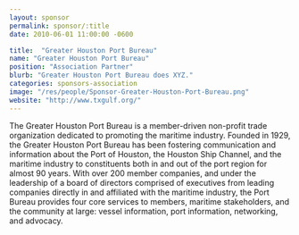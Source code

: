 ```yaml
---
layout: sponsor
permalink: sponsor/:title
date: 2010-06-01 11:00:00 -0600

title:  "Greater Houston Port Bureau"
name: "Greater Houston Port Bureau"
position: "Association Partner"
blurb: "Greater Houston Port Bureau does XYZ."
categories: sponsors-association
image: "/res/people/Sponsor-Greater-Houston-Port-Bureau.png"
website: "http://www.txgulf.org/"
---
```


The Greater Houston Port Bureau is a member-driven non-profit trade organization dedicated to promoting the maritime industry. Founded in 1929, the Greater Houston Port Bureau has been fostering communication and information about the Port of Houston, the Houston Ship Channel, and the maritime industry to constituents both in and out of the port region for almost 90 years. With over 200 member companies, and under the leadership of a board of directors comprised of executives from leading companies directly in and affiliated with the maritime industry, the Port Bureau provides four core services to members, maritime stakeholders, and the community at large: vessel information, port information, networking, and advocacy.
